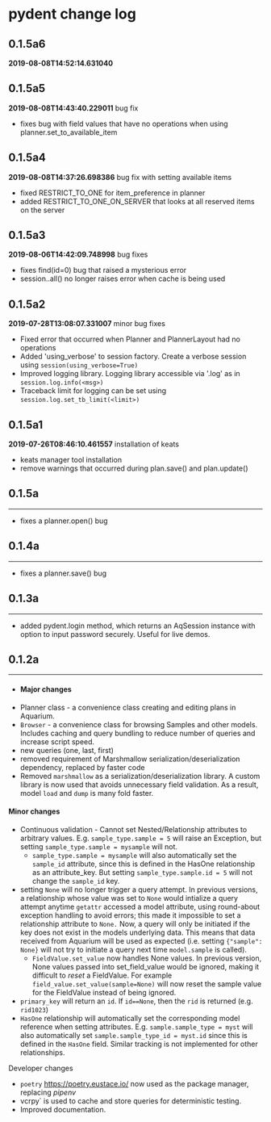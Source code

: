 # pydent change log
## 0.1.5a6
**2019-08-08T14:52:14.631040**





## 0.1.5a5
**2019-08-08T14:43:40.229011**
bug fix

 - fixes bug with field values that have no operations when using planner.set_to_available_item


## 0.1.5a4
**2019-08-08T14:37:26.698386**
bug fix with setting available items

 - fixed RESTRICT_TO_ONE for item_preference in planner
 - added RESTRICT_TO_ONE_ON_SERVER that looks at all reserved items on the server


## 0.1.5a3
**2019-08-06T14:42:09.748998**
bug fixes

 - fixes find(id=0) bug that raised a mysterious error
 - session.<Model>.all() no longer raises error when cache is being used


## 0.1.5a2
**2019-07-28T13:08:07.331007**
minor bug fixes

 - Fixed error that occurred when Planner and PlannerLayout had no operations
 - Added 'using_verbose' to session factory. Create a verbose session using `session(using_verbose=True)`
 - Improved logging library. Logging library accessible via '<model>.log' as in `session.log.info(<msg>)`
 - Traceback limit for logging can be set using `session.log.set_tb_limit(<limit>)`


## 0.1.5a1
**2019-07-26T08:46:10.461557**
installation of keats

 - keats manager tool installation
 - remove warnings that occurred during plan.save() and plan.update()


## 0.1.5a
****


 - fixes a planner.open() bug


## 0.1.4a
****


 - fixes a planner.save() bug


## 0.1.3a
****


 - added pydent.login method, which returns an AqSession instance with option to input password securely. Useful for live demos.


## 0.1.2a
****


 - #### Major changes

* Planner class - a convenience class creating and editing plans in Aquarium.
* `Browser` - a convenience class for browsing Samples and other models. Includes caching and query bundling to reduce
number of queries and increase script speed.
* new queries (one, last, first)
* removed requirement of Marshmallow serialization/deserialization dependency, replaced by faster code
* Removed `marshmallow` as a serialization/deserialization library. A custom library is now used that avoids unnecessary
field validation. As a result, model `load` and `dump` is many fold faster.

#### Minor changes

* Continuous validation - Cannot set Nested/Relationship attributes to arbitrary values. E.g. `sample_type.sample = 5` will raise an Exception, but setting `sample_type.sample = mysample` will not.
  * `sample_type.sample = mysample` will also automatically set the `sample_id` attribute, since this is defined in the HasOne relationship as an attribute_key. But setting `sample_type.sample.id = 5` will not change the `sample_id` key.
* setting `None` will no longer trigger a query attempt. In previous versions, a relationship whose value was set to `None` would intialize a query attempt anytime `getattr` accessed a model attribute, using round-about exception handling to avoid errors; this made it impossible to set a relationship attribute to `None.` Now, a query will only be initiated if the key does not exist in the models underlying data. This means that data received from Aquarium will be used as expected (i.e. setting `{"sample": None}` will not try to initiate a query next time `model.sample` is called).
  * `FieldValue.set_value` now handles None values. In previous version, None values passed into set_field_value would be ignored, making it difficult to *reset* a FieldValue. For example `field_value.set_value(sample=None)` will now reset the sample value for the FieldValue instead of being ignored.
* `primary_key` will return an `id`. If `id==None`, then the `rid` is returned (e.g. `rid1023`)
* `HasOne` relationship will automatically set the corresponding model reference when setting attributes. E.g. `sample.sample_type = myst` will also automatically set `sample.sample_type_id = myst.id` since this is defined in the `HasOne` field. Similar tracking is not implemented for other relationships.

Developer changes

* `poetry` https://poetry.eustace.io/ now used as the package manager, replacing *pipenv*
* vcrpy` is used to cache and store queries for deterministic testing.
* Improved documentation.
